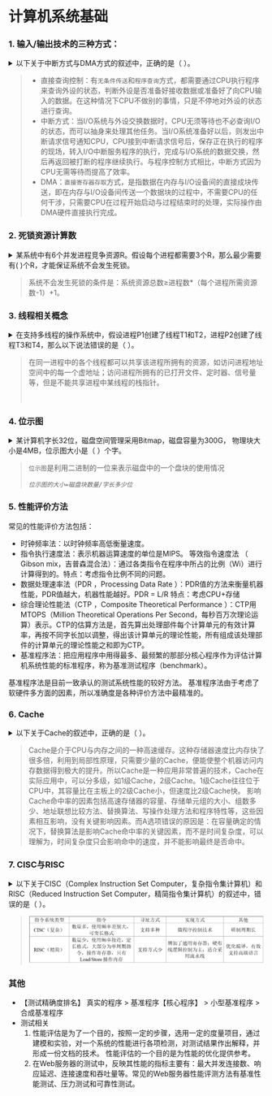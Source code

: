 # 计算机系统基础

### 1. 输入/输出技术的三种方式：

<details>

<summary>以下关于中断方式与DMA方式的叙述中，正确的是（  ）。</summary>

* [x] A.中断方式与DMA方式都可实现外设与CPU之间的并行工作&#x20;
* [ ] B.程序中断方式和DMA方式在数据传输过程中都不需要CPU的干预&#x20;
* [ ] C.采用DMA方式传输数据的速度比程序中断方式的速度慢&#x20;
* [ ] D.程序中断方式和DMA方式都不需要CPU保护现场&#x20;

</details>

> * 直接查询控制：有`无条件传送`和`程序查询`方式，都需要通过CPU执行程序来查询外设的状态，判断外设是否准备好接收数据或准备好了向CPU输入的数据。在这种情况下CPU不做别的事情，只是不停地对外设的状态进行查询。
> * 中断方式：当I/O系统与外设交换数据时，CPU无须等待也不必查询I/O的状态，而可以抽身来处理其他任务。当I/O系统准备好以后，则发出中断请求信号通知CPU，CPU接到中断请求信号后，保存正在执行的程序的现场，转入I/O中断服务程序的执行，完成与I/O系统的数据交换，然后再返回被打断的程序继续执行。与程序控制方式相比，中断方式因为CPU无需等待而提高了效率。
> * DMA：`直接寄存器存取`方式，是指数据在内存与I/O设备间的直接成块传送，即在内存与I/O设备间传送一个数据块的过程中，不需要CPU的任何干涉，只需要CPU在过程开始启动与过程结束时的处理，实际操作由DMA硬件直接执行完成。

### 2. 死锁资源计算数

<details>

<summary>某系统中有6个并发进程竞争资源R。假设每个进程都需要3个R，那么最少需要有(  )个R，才能保证系统不会发生死锁。</summary>

* [ ] A. 12&#x20;
* [x] B. 13
* [ ] C. 15&#x20;
* [ ] D. 16&#x20;

</details>

> 系统不会发生死锁的条件是：系统资源总数≥进程数\*（每个进程所需资源数-1）+1。

### 3. 线程相关概念

<details>

<summary>在支持多线程的操作系统中，假设进程P1创建了线程T1和T2，进程P2创建了线程T3和T4，那么以下说法错误的是（  ）。</summary>

* [ ] A. 线程T1和T2可以共享P1的数据段&#x20;
* [ ] B. 线程T3和T4可以共享P2的数据段&#x20;
* [ ] C. 线程T1和T2可以共享P1中任何一个线程打开的文件&#x20;
* [x] D. 线程T3可以共享线程T4的栈指针

</details>

> 在同一进程中的各个线程都可以共享该进程所拥有的资源，如访问进程地址空间中的每一个虚地址；访问进程所拥有的已打开文件、定时器、信号量等，但是不能共享进程中某线程的栈指针。
>
> <img src="https://img.kuaiwenyun.com/images/shiti/2022-04/719/tejpMtnsm2.png" alt="" data-size="original">

### 4. 位示图

<details>

<summary>某计算机字长32位，磁盘空间管理采用Bitmap，磁盘容量为300G， 物理块大小是4MB，位示图大小是（  ）个字。</summary>

* [x] A. 2400
* [ ] B. 3200
* [ ] C. 6400&#x20;
* [ ] D. 9600

</details>

> `位示图`是利用二进制的一位来表示磁盘中的一个盘块的使用情况
>
> _`位示图的大小=磁盘块数量/字长多少位`_

### 5. 性能评价方法

常见的性能评价方法包括：

* 时钟频率法：以时钟频率高低衡量速度。&#x20;
* 指令执行速度法：表示机器运算速度的单位是MIPS。 等效指令速度法 （ Gibson mix，吉普森混合法）：通过各类指令在程序中所占的比例（Wi）进行计算得到的。特点：考虑指令比例不同的问题。&#x20;
* 数据处理速率法（PDR ，Processing Data Rate ）：PDR值的方法来衡量机器性能，PDR值越大，机器性能越好。PDR = L/R 特点：考虑CPU+存储
* 综合理论性能法（CTP ，Composite Theoretical Performance ）：CTP用MTOPS（Million Theoretical Operations Per Second，每秒百万次理论运算）表示。CTP的估算方法是，首先算出处理部件每个计算单元的有效计算率，再按不同字长加以调整，得出该计算单元的理论性能，所有组成该处理部件的计算单元的理论性能之和即为CTP。&#x20;
* 基准程序法：把应用程序中用得最多、最频繁的那部分核心程序作为评估计算机系统性能的标准程序，称为基准测试程序（benchmark）。

基准程序法是目前一致承认的测试系统性能的较好方法。 基准程序法由于考虑了软硬件多方面的因素，所以准确度是各种评价方法中最精准的。

### 6. Cache

<details>

<summary>以下关于Cache的叙述中，正确的是（  ）。</summary>

* [ ] A. 在容量确定的情况下，替换算法的时间复杂度是影响Cache命中率的关键因素&#x20;
* [x] B. Cache的设计思想是在合理的成本下提高命中率
* [ ] C. Cache的设计目标是容量尽可能与主存容量相等
* [ ] D. CPU中的Cache容量应大于CPU之外的Cache容量

</details>

> Cache是介于CPU与内存之间的一种高速缓存。这种存储器速度比内存快了很多倍，利用到局部性原理，只需要少量的Cache，便能使整个机器访问内存数据得到极大的提升。所以Cache是一种应用非常普遍的技术，Cache在实际应用中，可以分多级，如1级Cache，2级Cache。1级Cache往往位于CPU中，其容量比在主板上的2级Cache小，但速度比2级Cache快。 影响Cache命中率的因素包括高速存储器的容量、存储单元组的大小、组数多少、地址联想比较方法、替换算法、写操作处理方法和程序特性等，这些因素相互影响，没有关键影响因素。而A选项错误的原因是：在容量确定的情况下，替换算法是影响Cache命中率的关键因素，而不是时间复杂度，可以理解为，时间复杂度只会影响命中的速度，并不能影响最终是否命中。

### 7. CISC与RISC

<details>

<summary>以下关于CISC（Complex Instruction Set Computer，复杂指令集计算机）和RISC（Reduced Instruction Set Computer，精简指令集计算机）的叙述中，错误的是（ ）。</summary>

* [x] A. 在CISC中，复杂指令都采用硬布线逻辑来执行
* [ ] B. 一般而言，采用CISC技术的CPU，其芯片设计复杂度更高
* [ ] C. 在RISC中，更适合采用硬布线逻辑执行指令
* [ ] D. 采用RISC技术，指令系统中的指令种类和寻址方式更少

</details>

> <img src="../../.gitbook/assets/image.png" alt="" data-size="original">

### 其他

* 【测试精确度排名】 真实的程序 > 基准程序【核心程序】 > 小型基准程序 > 合成基准程序
* 测试相关
  1. 性能评估是为了一个目的，按照一定的步骤，选用一定的度量项目，通过建模和实验，对一个系统的性能进行各项检测，对测试结果作出解释，并形成一份文档的技术。 性能评估的一个目的是为性能的优化提供参考。
  2. 在Web服务器的测试中，反映其性能的指标主要有：最大并发连接数、响应延迟、连接速度和吞吐量等。常见的Web服务器性能评测方法有基准性能测试、压力测试和可靠性测试。
